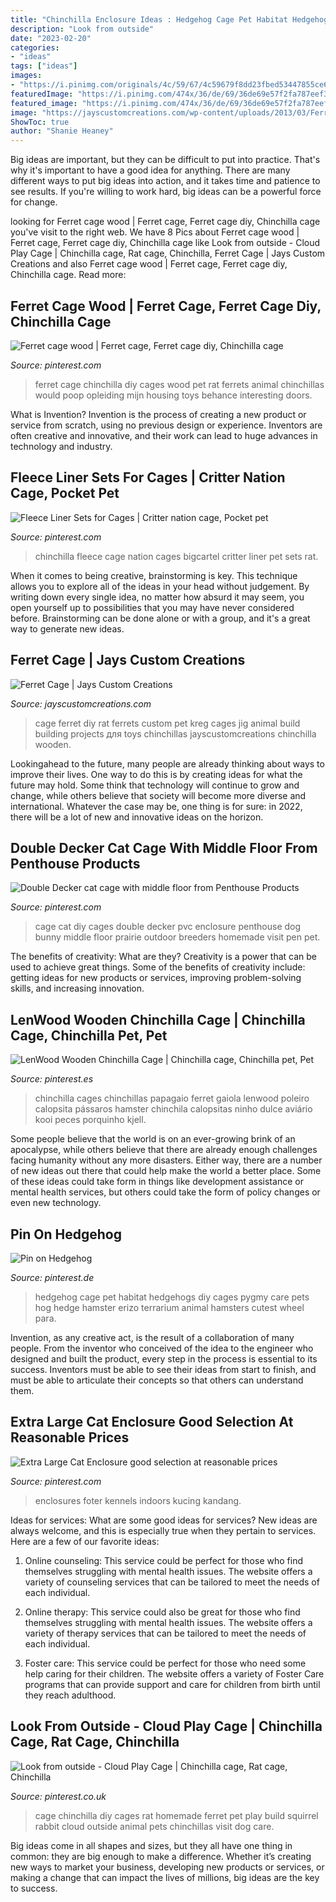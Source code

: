 ```yaml
---
title: "Chinchilla Enclosure Ideas : Hedgehog Cage Pet Habitat Hedgehogs Diy Cages Pygmy Care Pets Hog Hedge Hamster Erizo Terrarium Animal Hamsters Cutest Wheel Para"
description: "Look from outside"
date: "2023-02-20"
categories:
- "ideas"
tags: ["ideas"]
images:
- "https://i.pinimg.com/originals/4c/59/67/4c59679f8dd23fbed53447855ce685f8.jpg"
featuredImage: "https://i.pinimg.com/474x/36/de/69/36de69e57f2fa787eef3fb1b6d862564.jpg"
featured_image: "https://i.pinimg.com/474x/36/de/69/36de69e57f2fa787eef3fb1b6d862564.jpg"
image: "https://jayscustomcreations.com/wp-content/uploads/2013/03/Ferret-Cage-2.jpg"
ShowToc: true
author: "Shanie Heaney"
---
```



Big ideas are important, but they can be difficult to put into practice. That's why it's important to have a good idea for anything. There are many different ways to put big ideas into action, and it takes time and patience to see results. If you're willing to work hard, big ideas can be a powerful force for change.

	

		
looking for Ferret cage wood | Ferret cage, Ferret cage diy, Chinchilla cage you've visit to the right web. We have 8 Pics about Ferret cage wood | Ferret cage, Ferret cage diy, Chinchilla cage like Look from outside - Cloud Play Cage | Chinchilla cage, Rat cage, Chinchilla, Ferret Cage | Jays Custom Creations and also Ferret cage wood | Ferret cage, Ferret cage diy, Chinchilla cage. Read more:
		
    
## Ferret Cage Wood | Ferret Cage, Ferret Cage Diy, Chinchilla Cage

<img loading=lazy src="https://i.pinimg.com/originals/e9/03/5b/e9035b96f5625a7f8caefe8c035a5edc.jpg" onerror="this.onerror=null;this.src='https://tse1.mm.bing.net/th?id=OIP.WAT8D5wR3gtvQ4CItWB4rgHaJ4&amp;pid=15.1';" alt="Ferret cage wood | Ferret cage, Ferret cage diy, Chinchilla cage">

_Source: pinterest.com_

>ferret cage chinchilla diy cages wood pet rat ferrets animal chinchillas would poop opleiding mijn housing toys behance interesting doors. 

	

What is Invention?
Invention is the process of creating a new product or service from scratch, using no previous design or experience. Inventors are often creative and innovative, and their work can lead to huge advances in technology and industry.

    
## Fleece Liner Sets For Cages | Critter Nation Cage, Pocket Pet

<img loading=lazy src="https://i.pinimg.com/originals/9d/ee/f1/9deef16f9e0ae2fe7004577e7480994e.jpg" onerror="this.onerror=null;this.src='https://tse3.mm.bing.net/th?id=OIP.lLMJ5T7NmyB5TzYR5BWZ6AHaFj&amp;pid=15.1';" alt="Fleece Liner Sets for Cages | Critter nation cage, Pocket pet">

_Source: pinterest.com_

>chinchilla fleece cage nation cages bigcartel critter liner pet sets rat. 

	

When it comes to being creative, brainstorming is key. This technique allows you to explore all of the ideas in your head without judgement. By writing down every single idea, no matter how absurd it may seem, you open yourself up to possibilities that you may have never considered before. Brainstorming can be done alone or with a group, and it's a great way to generate new ideas.

    
## Ferret Cage | Jays Custom Creations

<img loading=lazy src="https://jayscustomcreations.com/wp-content/uploads/2013/03/Ferret-Cage-2.jpg" onerror="this.onerror=null;this.src='https://tse3.mm.bing.net/th?id=OIP.0-F5Mn8awDrOwx5hjD7w0wHaFj&amp;pid=15.1';" alt="Ferret Cage | Jays Custom Creations">

_Source: jayscustomcreations.com_

>cage ferret diy rat ferrets custom pet kreg cages jig animal build building projects для toys chinchillas jayscustomcreations chinchilla wooden. 

	

Lookingahead to the future, many people are already thinking about ways to improve their lives. One way to do this is by creating ideas for what the future may hold. Some think that technology will continue to grow and change, while others believe that society will become more diverse and international. Whatever the case may be, one thing is for sure: in 2022, there will be a lot of new and innovative ideas on the horizon.

    
## Double Decker Cat Cage With Middle Floor From Penthouse Products

<img loading=lazy src="https://i.pinimg.com/736x/33/4e/45/334e456e40064f22e0cf5d0c2730d135--cat-crate-dog-crate-bunny-cage.jpg" onerror="this.onerror=null;this.src='https://tse4.mm.bing.net/th?id=OIP.6Sy7St51nI-6QG3HN4LIgAHaHo&amp;pid=15.1';" alt="Double Decker cat cage with middle floor from Penthouse Products">

_Source: pinterest.com_

>cage cat diy cages double decker pvc enclosure penthouse dog bunny middle floor prairie outdoor breeders homemade visit pen pet. 

	

The benefits of creativity: What are they?
Creativity is a power that can be used to achieve great things. Some of the benefits of creativity include: getting ideas for new products or services, improving problem-solving skills, and increasing innovation.

    
## LenWood Wooden Chinchilla Cage | Chinchilla Cage, Chinchilla Pet, Pet

<img loading=lazy src="https://i.pinimg.com/736x/06/0c/e3/060ce31f36b2624e1ed0f2ce6cb67253.jpg" onerror="this.onerror=null;this.src='https://tse1.mm.bing.net/th?id=OIP.aFybvwXfdwzxkd_R9LwdYQHaLH&amp;pid=15.1';" alt="LenWood Wooden Chinchilla Cage | Chinchilla cage, Chinchilla pet, Pet">

_Source: pinterest.es_

>chinchilla cages chinchillas papagaio ferret gaiola lenwood poleiro calopsita pássaros hamster chinchila calopsitas ninho dulce aviário kooi peces porquinho kjell. 

	

Some people believe that the world is on an ever-growing brink of an apocalypse, while others believe that there are already enough challenges facing humanity without any more disasters. Either way, there are a number of new ideas out there that could help make the world a better place. Some of these ideas could take form in things like development assistance or mental health services, but others could take the form of policy changes or even new technology.

    
## Pin On Hedgehog

<img loading=lazy src="https://i.pinimg.com/originals/d1/1f/5e/d11f5ec098b808995e4a6ecbb9c84a11.jpg" onerror="this.onerror=null;this.src='https://tse2.mm.bing.net/th?id=OIP.YS0YpYjiZscGb3Jx7nkMmwHaHO&amp;pid=15.1';" alt="Pin on Hedgehog">

_Source: pinterest.de_

>hedgehog cage pet habitat hedgehogs diy cages pygmy care pets hog hedge hamster erizo terrarium animal hamsters cutest wheel para. 

	

Invention, as any creative act, is the result of a collaboration of many people. From the inventor who conceived of the idea to the engineer who designed and built the product, every step in the process is essential to its success. Inventors must be able to see their ideas from start to finish, and must be able to articulate their concepts so that others can understand them.

    
## Extra Large Cat Enclosure Good Selection At Reasonable Prices

<img loading=lazy src="https://i.pinimg.com/474x/36/de/69/36de69e57f2fa787eef3fb1b6d862564.jpg" onerror="this.onerror=null;this.src='https://tse3.mm.bing.net/th?id=OIP.MLm5BscqUnpTwi1cmcsrxAAAAA&amp;pid=15.1';" alt="Extra Large Cat Enclosure good selection at reasonable prices">

_Source: pinterest.com_

>enclosures foter kennels indoors kucing kandang. 

	

Ideas for services: What are some good ideas for services?
New ideas are always welcome, and this is especially true when they pertain to services. Here are a few of our favorite ideas:
1. Online counseling: This service could be perfect for those who find themselves struggling with mental health issues. The website offers a variety of counseling services that can be tailored to meet the needs of each individual.

2. Online therapy: This service could also be great for those who find themselves struggling with mental health issues. The website offers a variety of therapy services that can be tailored to meet the needs of each individual.

3. Foster care: This service could be perfect for those who need some help caring for their children. The website offers a variety of Foster Care programs that can provide support and care for children from birth until they reach adulthood.


    
## Look From Outside - Cloud Play Cage | Chinchilla Cage, Rat Cage, Chinchilla

<img loading=lazy src="https://i.pinimg.com/originals/4c/59/67/4c59679f8dd23fbed53447855ce685f8.jpg" onerror="this.onerror=null;this.src='https://tse2.mm.bing.net/th?id=OIP.j00vUel5Wm5Q4cGUih0n1gHaLH&amp;pid=15.1';" alt="Look from outside - Cloud Play Cage | Chinchilla cage, Rat cage, Chinchilla">

_Source: pinterest.co.uk_

>cage chinchilla diy cages rat homemade ferret pet play build squirrel rabbit cloud outside animal pets chinchillas visit dog care. 

	

Big ideas come in all shapes and sizes, but they all have one thing in common: they are big enough to make a difference. Whether it’s creating new ways to market your business, developing new products or services, or making a change that can impact the lives of millions, big ideas are the key to success.


